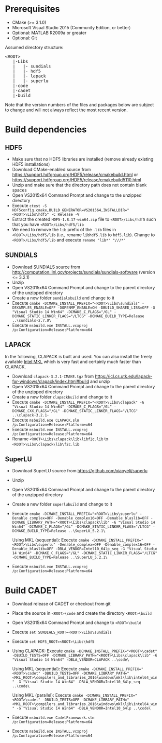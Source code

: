 # Prerequisites

* CMake (>= 3.1.0)
* Microsoft Visual Studio 2015 (Community Edition, or better)
* Optional: MATLAB R2009a or greater
* Optional: Git

Assumed directory structure:

<pre>
&lt;ROOT&gt;
   |-Libs
   |   |- sundials
   |   |- hdf5
   |   |- lapack
   |   |- superlu
   |-code
   |-cadet
   |-build
</pre>

Note that the version numbers of the files and packages below are subject to change and will not always reflect the most recent version.

# Build dependencies

## HDF5

* Make sure that no HDF5 libraries are installed (remove already existing HDF5 installations)
* Download CMake-enabled source from https://support.hdfgroup.org/HDF5/release/cmakebuild.html or https://support.hdfgroup.org/HDF5/release/cmakebuild5110.html
* Unzip and make sure that the directory path does not contain blank spaces
* Open VS2015x64 Command Prompt and change to the unzipped directory
* Execute `ctest -S HDF5config.cmake,BUILD_GENERATOR=VS201564,INSTALLDIR="<ROOT>\Libs\hdf5" -C Release -V`
* Extract the created `HDF5-1.8.17-win64.zip` file to `<ROOT>/Libs/hdf5` such that you have `<ROOT>/Libs/hdf5/lib`
* We need to remove the `lib` prefix of the `.lib` files in `<ROOT>/Libs/hdf5/lib` (i.e., rename `libhdf5.lib` to `hdf5.lib`). Change to `<ROOT>/Libs/hdf5/lib` and execute `rename "lib*" "///*"`

## SUNDIALS

* Download SUNDIALS source from http://computation.llnl.gov/projects/sundials/sundials-software (version <= 3.2.1)
* Unzip
* Open VS2015x64 Command Prompt and change to the parent directory of the unzipped directory
* Create a new folder `sundialsbuild` and change to it
* Execute `cmake -DCMAKE_INSTALL_PREFIX="<ROOT>\Libs\sundials" -DEXAMPLES_ENABLE=OFF -DOPENMP_ENABLE=ON -DBUILD_SHARED_LIBS=OFF -G "Visual Studio 14 Win64" -DCMAKE_C_FLAGS="/GL" -DCMAKE_STATIC_LINKER_FLAGS="/LTCG" -DCMAKE_BUILD_TYPE=Release ..\sundials-2.7.0\`
* Execute `msbuild.exe INSTALL.vcxproj /p:Configuration=Release;Platform=x64`

## LAPACK

In the following, CLAPACK is built and used. You can also install the freely available [Intel MKL](https://software.intel.com/sites/campaigns/nest/) which is very fast and certainly much faster than CLAPACK.

* Download `clapack-3.2.1-CMAKE.tgz` from https://icl.cs.utk.edu/lapack-for-windows/clapack/index.html#build and unzip
* Open VS2015x64 Command Prompt and change to the parent directory of the unzipped directory
* Create a new folder `clapackbuild` and change to it
* Execute `cmake -DCMAKE_INSTALL_PREFIX="<ROOT>\Libs\clapack" -G "Visual Studio 14 Win64" -DCMAKE_C_FLAGS="/GL" -DCMAKE_CXX_FLAGS="/GL" -DCMAKE_STATIC_LINKER_FLAGS="/LTCG" ..\clapack-3.2.1-`
* Execute `msbuild.exe CLAPACK.sln /p:Configuration=Release;Platform=x64`
* Execute `msbuild.exe INSTALL.vcxproj /p:Configuration=Release;Platform=x64`
* Rename `<ROOT>\Libs\clapack\lib\libf2c.lib` to `<ROOT>\Libs\clapack\lib\f2c.lib`

## SuperLU

* Download SuperLU source from https://github.com/xiaoyeli/superlu
* Unzip
* Open VS2015x64 Command Prompt and change to the parent directory of the unzipped directory
* Create a new folder `superlubuild` and change to it
* Execute `cmake -DCMAKE_INSTALL_PREFIX="<ROOT>\Libs\superlu" -Denable_complex=OFF -Denable_complex16=OFF -Denable_blaslib=OFF -DCMAKE_LIBRARY_PATH="<ROOT>\Libs\clapack\lib" -G "Visual Studio 14 Win64" -DCMAKE_C_FLAGS="/GL" -DCMAKE_STATIC_LINKER_FLAGS="/LTCG" -DCMAKE_BUILD_TYPE=Release ..\SuperLU_5.2.1\`
 
    Using MKL (sequential): Execute `cmake -DCMAKE_INSTALL_PREFIX="<ROOT>\Libs\superlu" -Denable_complex=OFF -Denable_complex16=OFF -Denable_blaslib=OFF -DBLA_VENDOR=Intel10_64lp_seq -G "Visual Studio 14 Win64" -DCMAKE_C_FLAGS="/GL" -DCMAKE_STATIC_LINKER_FLAGS="/LTCG" -DCMAKE_BUILD_TYPE=Release ..\SuperLU_5.2.1\`
* Execute `msbuild.exe INSTALL.vcxproj /p:Configuration=Release;Platform=x64`

# Build CADET

* Download release of CADET or checkout from git
* Place the source in `<ROOT>\code` and create the directory `<ROOT>\build`
* Open VS2015x64 Command Prompt and change to `<ROOT>\build`
* Execute `set SUNDIALS_ROOT=<ROOT>\Libs\sundials`
* Execute `set HDF5_ROOT=<ROOT>\Libs\hdf5`
* Using CLAPACK: Execute `cmake -DCMAKE_INSTALL_PREFIX="<ROOT>\cadet" -DBUILD_TESTS=OFF -DCMAKE_LIBRARY_PATH="<ROOT>\Libs\clapack\lib" -G "Visual Studio 14 Win64" -DBLA_VENDOR=CLAPACK ..\code\`
 
    Using MKL (sequential): Execute `cmake -DCMAKE_INSTALL_PREFIX="<ROOT>\cadet" -DBUILD_TESTS=OFF -DCMAKE_LIBRARY_PATH="<MKL_ROOT>\compilers_and_libraries_2016\windows\mkl\lib\intel64_win" -G "Visual Studio 14 Win64" -DBLA_VENDOR=Intel10_64lp_seq ..\code\`
 
    Using MKL (parallel): Execute `cmake -DCMAKE_INSTALL_PREFIX="<ROOT>\cadet" -DBUILD_TESTS=OFF -DCMAKE_LIBRARY_PATH="<MKL_ROOT>\compilers_and_libraries_2016\windows\mkl\lib\intel64_win" -G "Visual Studio 14 Win64" -DBLA_VENDOR=Intel10_64lp ..\code\`
* Execute `msbuild.exe CadetFramework.sln /p:Configuration=Release;Platform=x64`
* Execute `msbuild.exe INSTALL.vcxproj /p:Configuration=Release;Platform=x64`

